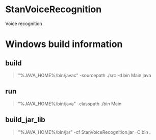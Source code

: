 # StanVoiceRecognition
Voice recognition

# Windows build information
## build
> "%JAVA_HOME%/bin/javac" -sourcepath ./src -d bin Main.java

## run
> "%JAVA_HOME%/bin/java" -classpath ./bin Main

## build_jar_lib
> "%JAVA_HOME%/bin/jar" -cf StanVoiceRecognition.jar -C bin .